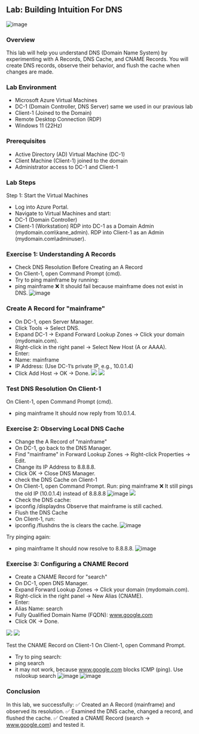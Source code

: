 ##  Lab: Building Intuition For DNS

![image](https://github.com/user-attachments/assets/c0cc2cca-ec54-47df-bb80-0dc27ca297cc)


### Overview
This lab will help you understand DNS (Domain Name System) by experimenting with A Records, DNS Cache, and CNAME Records. You will create DNS records, observe their behavior, and flush the cache when changes are made.

### Lab Environment
-  Microsoft Azure Virtual Machines
-  DC-1 (Domain Controller, DNS Server) same we used in our pravious lab
-  Client-1 (Joined to the Domain)
-  Remote Desktop Connection (RDP)
-  Windows 11 (22Hz)

###  Prerequisites
-  Active Directory (AD) Virtual Machine (DC-1)
-  Client Machine (Client-1) joined to the domain
-  Administrator access to DC-1 and Client-1

### **Lab Steps**
Step 1: Start the Virtual Machines
-  Log into Azure Portal.
-  Navigate to Virtual Machines and start:
-  DC-1 (Domain Controller)
-  Client-1 (Workstation)
RDP into DC-1 as a Domain Admin (mydomain.com\kane_admin).
RDP into Client-1 as an Admin (mydomain.com\adminuser).

###  Exercise 1: Understanding A Records
-  Check DNS Resolution Before Creating an A Record
-  On Client-1, open Command Prompt (cmd).
-  Try to ping mainframe by running:
-  ping mainframe
❌ It should fail because mainframe does not exist in DNS.
![image](https://github.com/user-attachments/assets/ef1d427d-fe04-4aef-8251-3eaaf3d3c978)


### Create A Record for "mainframe"
-  On DC-1, open Server Manager.
-  Click Tools → Select DNS.
-  Expand DC-1 → Expand Forward Lookup Zones → Click your domain (mydomain.com).
-  Right-click in the right panel → Select New Host (A or AAAA).
-  Enter:
-  Name: mainframe
-  IP Address: (Use DC-1’s private IP, e.g., 10.0.1.4)
-  Click Add Host → OK → Done.
![](https://i.imgur.com/IShgOTG.png)
![](https://i.imgur.com/akjlp1g.png)

### Test DNS Resolution On Client-1
On Client-1, open Command Prompt (cmd).
-  ping mainframe
It should now reply from 10.0.1.4.

### Exercise 2: Observing Local DNS Cache
-  Change the A Record of "mainframe"
-  On DC-1, go back to the DNS Manager.
-  Find "mainframe" in Forward Lookup Zones → Right-click Properties  → Edit.
-  Change its IP Address to 8.8.8.8.
-  Click OK → Close DNS Manager.
 -  check the DNS Cache on Client-1
-  On Client-1, open Command Prompt.
Run:
ping mainframe
❌ It still pings the old IP (10.0.1.4) instead of 8.8.8.8
![image](https://github.com/user-attachments/assets/1c85dfff-a1f0-4146-b690-a4528535ff65)
![](https://i.imgur.com/DmD03ts.png)
-  Check the DNS cache:
  -  ipconfig /displaydns
Observe that mainframe is still cached.
-  Flush the DNS Cache
-  On Client-1, run:
-  ipconfig /flushdns
  the is clears the cache.
![image](https://github.com/user-attachments/assets/d847d49b-7c7b-4f09-a684-20f55c3eeb63)

Try pinging again:
-  ping mainframe
  It should now resolve to 8.8.8.8.
![image](https://github.com/user-attachments/assets/fd43c4c1-556a-4528-8219-86fee80a5ec9)


###  Exercise 3: Configuring a CNAME Record
-  Create a CNAME Record for "search"
-  On DC-1, open DNS Manager.
-  Expand Forward Lookup Zones → Click your domain (mydomain.com).
-  Right-click in the right panel → New Alias (CNAME).
-  Enter:
-  Alias Name: search
-  Fully Qualified Domain Name (FQDN): www.google.com
-  Click OK → Done.

![](https://i.imgur.com/lGxsu3Z.png)
![](https://i.imgur.com/YxoWOYw.png)

Test the CNAME Record on Client-1
On Client-1, open Command Prompt.
-  Try to ping search:
-  ping search
  -  it may not work, because www.google.com blocks ICMP (ping).
Use nslookup search
![image](https://github.com/user-attachments/assets/2d27b96e-79c7-482d-811f-3110dc92d8fe)
![image](https://github.com/user-attachments/assets/26371e75-3dcb-4e8c-9ab8-39af67c98576)

### Conclusion
In this lab, we successfully: ✅ Created an A Record (mainframe) and observed its resolution.
✅ Examined the DNS cache, changed a record, and flushed the cache.
✅ Created a CNAME Record (search → www.google.com) and tested it.

